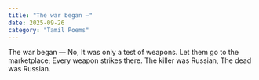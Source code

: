 ```yaml
---
title: "The war began —"
date: 2025-09-26
category: "Tamil Poems"
---
```


The war began —
No,
It was only a test of weapons.
Let them go to the marketplace;
Every weapon strikes there.
The killer was Russian,
The dead was Russian.

